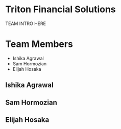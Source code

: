 # Triton Financial Solutions
TEAM INTRO HERE

# Team Members
- Ishika Agrawal
- Sam Hormozian
- Elijah Hosaka

## Ishika Agrawal

## Sam Hormozian

## Elijah Hosaka
